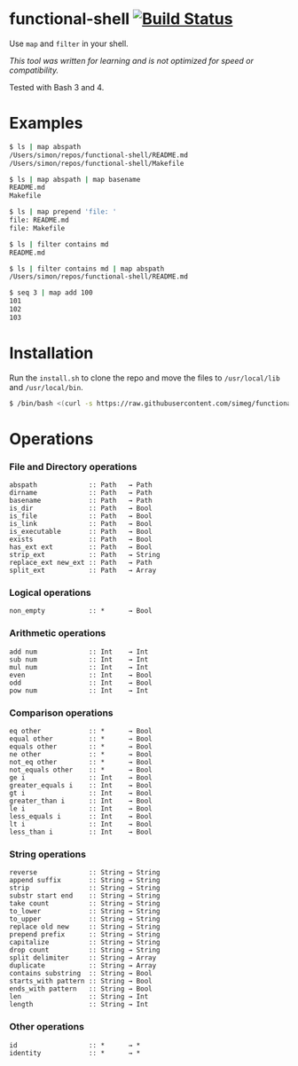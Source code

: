 # functional-shell [![Build Status](https://travis-ci.org/simeg/functional-shell.svg)](https://travis-ci.org/simeg/functional-shell)

Use `map` and `filter` in your shell.

*This tool was written for learning and is not optimized for speed or
compatibility.*

Tested with Bash 3 and 4.

# Examples

```bash
$ ls | map abspath
/Users/simon/repos/functional-shell/README.md
/Users/simon/repos/functional-shell/Makefile
```

```bash
$ ls | map abspath | map basename
README.md
Makefile
```

```bash
$ ls | map prepend 'file: '
file: README.md
file: Makefile
```

```bash
$ ls | filter contains md
README.md
```

```bash
$ ls | filter contains md | map abspath
/Users/simon/repos/functional-shell/README.md
```

```bash
$ seq 3 | map add 100
101
102
103
```

# Installation

Run the `install.sh` to clone the repo and move the files to `/usr/local/lib`
and `/usr/local/bin`.

```bash
$ /bin/bash <(curl -s https://raw.githubusercontent.com/simeg/functional-shell/master/install.sh)
```

# Operations

### File and Directory operations
```
abspath             :: Path   → Path
dirname             :: Path   → Path
basename            :: Path   → Path
is_dir              :: Path   → Bool
is_file             :: Path   → Bool
is_link             :: Path   → Bool
is_executable       :: Path   → Bool
exists              :: Path   → Bool
has_ext ext         :: Path   → Bool
strip_ext           :: Path   → String
replace_ext new_ext :: Path   → Path
split_ext           :: Path   → Array
```
### Logical operations
```
non_empty           :: *      → Bool
```
### Arithmetic operations
```
add num             :: Int    → Int
sub num             :: Int    → Int
mul num             :: Int    → Int
even                :: Int    → Bool
odd                 :: Int    → Bool
pow num             :: Int    → Int
```
### Comparison operations
```
eq other            :: *      → Bool
equal other         :: *      → Bool
equals other        :: *      → Bool
ne other            :: *      → Bool
not_eq other        :: *      → Bool
not_equals other    :: *      → Bool
ge i                :: Int    → Bool
greater_equals i    :: Int    → Bool
gt i                :: Int    → Bool
greater_than i      :: Int    → Bool
le i                :: Int    → Bool
less_equals i       :: Int    → Bool
lt i                :: Int    → Bool
less_than i         :: Int    → Bool
```
### String operations
```
reverse             :: String → String
append suffix       :: String → String
strip               :: String → String
substr start end    :: String → String
take count          :: String → String
to_lower            :: String → String
to_upper            :: String → String
replace old new     :: String → String
prepend prefix      :: String → String
capitalize          :: String → String
drop count          :: String → String
split delimiter     :: String → Array
duplicate           :: String → Array
contains substring  :: String → Bool
starts_with pattern :: String → Bool
ends_with pattern   :: String → Bool
len                 :: String → Int
length              :: String → Int
```
### Other operations
```
id                  :: *      → *
identity            :: *      → *
```

